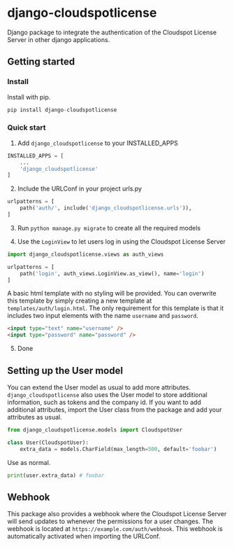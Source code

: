 # django-cloudspotlicense
Django package to integrate the authentication of the Cloudspot License Server in other django applications.


## Getting started

### Install

Install with pip.

```python
pip install django-cloudspotlicense
```

### Quick start

1. Add ```django_cloudspotlicense``` to your INSTALLED_APPS

```python
INSTALLED_APPS = [
    ...
    'django_cloudspotlicense'
]
```

2. Include the URLConf in your project urls.py

```python
urlpatterns = [
    path('auth/', include('django_cloudspotlicense.urls')),
]
```

3. Run ``python manage.py migrate`` to create all the required models

4. Use the ```LoginView``` to let users log in using the Cloudspot License Server

```python
import django_cloudspotlicense.views as auth_views

urlpatterns = [
    path('login', auth_views.LoginView.as_view(), name='login')
]
```

A basic html template with no styling will be provided. You can overwrite this template by simply creating a new template at ```templates/auth/login.html```.
The only requirement for this template is that it includes two input elements with the name ```username``` and ```password```.

```html
<input type="text" name="username" />
<input type="password" name="password" />
```

5. Done

## Setting up the User model

You can extend the User model as usual to add more attributes. ```django_cloudspotlicense``` also uses the User model to store additional information, such as tokens and the company id.
If you want to add additional attributes, import the User class from the package and add your attributes as usual.

```python
from django_cloudspotlicense.models import CloudspotUser

class User(CloudspotUser):
    extra_data = models.CharField(max_length=500, default='foobar')
```

Use as normal.

```python
print(user.extra_data) # foobar
```

## Webhook

This package also provides a webhook where the Cloudspot License Server will send updates to whenever the permissions for a user changes.
The webhook is located at ```https://example.com/auth/webhook```. This webhook is automatically activated when importing the URLConf.